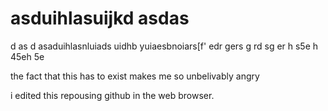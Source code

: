 # asduihlasuijkd asdas
d as
d
asaduihlasnluiads uidhb yuiaesbnoiars[f'
edr
gers
g rd
sg er
h s5e
h 
45eh 
5e


the fact that this has to exist makes me so unbelivably angry


i edited this repousing github in the web browser.
